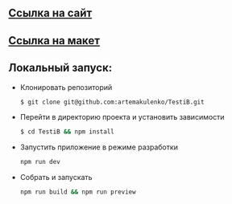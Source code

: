 ## [Ссылка на сайт](https://artemakulenko.github.io/TestiB/)

## [Ссылка на макет](<https://www.figma.com/file/ISFQ8wZdTluTxT62AjkLb2/%D0%A2%D0%B5%D1%81%D1%82%D0%BE%D0%B2%D0%BE%D0%B5-%D0%B4%D0%BB%D1%8F-%D0%B2%D0%B5%D1%80%D1%81%D1%82%D0%BA%D0%B8-%D0%90%D0%BA%D1%82%D1%83%D0%B0%D0%BB%D1%8C%D0%BD%D0%BE%D0%B5-(Copy)?node-id=0%3A1&t=AFAePF9RERGwLi3M-1>)

## Локальный запуск:

- Клонировать репозиторий
  ```bash
  $ git clone git@github.com:artemakulenko/TestiB.git
  ```
- Перейти в директорию проекта и установить зависимости

  ```bash
  $ cd TestiB && npm install
  ```

- Запустить приложение в режиме разработки

  ```bash
  npm run dev
  ```

- Собрать и запускать
  ```bash
  npm run build && npm run preview
  ```
